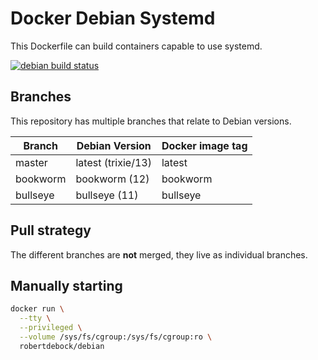 Docker Debian Systemd
=====================

This Dockerfile can build containers capable to use systemd.

[![debian build status](https://img.shields.io/docker/cloud/build/robertdebock/debian.svg)](https://hub.docker.com/repository/docker/robertdebock/debian)

Branches
--------

This repository has multiple branches that relate to Debian versions.

|Branch  |Debian Version      |Docker image tag|
|--------|--------------------|----------------|
|master  |latest (trixie/13)  |latest          |
|bookworm|bookworm (12)       |bookworm        |
|bullseye|bullseye (11)       |bullseye        |

Pull strategy
-------------

The different branches are **not** merged, they live as individual branches.

Manually starting
-----------------

```bash
docker run \
  --tty \
  --privileged \
  --volume /sys/fs/cgroup:/sys/fs/cgroup:ro \
  robertdebock/debian
```
